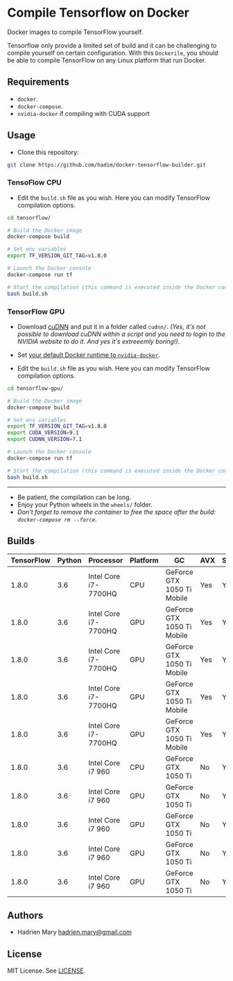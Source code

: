 # Compile Tensorflow on Docker

Docker images to compile TensorFlow yourself.

Tensorflow only provide a limited set of build and it can be challenging to compile yourself on certain configuration. With this `Dockerile`, you should be able to compile TensorFlow on any Linux platform that run Docker.

## Requirements

- `docker`.
- `docker-compose`.
- `nvidia-docker` if compiling with CUDA support

## Usage

- Clone this repository:

```bash
git clone https://github.com/hadim/docker-tensorflow-builder.git
```

### TensoFlow CPU

- Edit the `build.sh` file as you wish. Here you can modify TensorFlow compilation options.

```bash
cd tensorflow/

# Build the Docker image
docker-compose build

# Set env variables
export TF_VERSION_GIT_TAG=v1.8.0

# Launch the Docker console
docker-compose run tf

# Start the compilation (this command is executed inside the Docker container)
bash build.sh
```

### TensorFlow GPU

- Download [cuDNN](https://developer.nvidia.com/cudnn) and put it in a folder called `cudnn/`. *(Yes, it's not possible to download cuDNN within a script and you need to login to the NVIDIA website to do it. And yes it's extreeemly boring!)*.

- Set [your default Docker runtime to `nvidia-docker`](https://github.com/NVIDIA/nvidia-docker).

- Edit the `build.sh` file as you wish. Here you can modify TensorFlow compilation options.

```bash
cd tensorflow-gpu/

# Build the Docker image
docker-compose build

# Set env variables
export TF_VERSION_GIT_TAG=v1.8.0
export CUDA_VERSION=9.1
export CUDNN_VERSION=7.1

# Launch the Docker console
docker-compose run tf

# Start the compilation (this command is executed inside the Docker container)
bash build.sh
```

---

- Be patient, the compilation can be long.
- Enjoy your Python wheels in the `wheels/` folder.
- *Don't forget to remove the container to free the space after the build: `docker-compose rm --force`.*

## Builds

| TensorFlow | Python | Processor | Platform | GC | AVX | SSE | CUDA | cuDNN | Worked? | Link |
| --- | --- | --- | --- | --- | --- | --- | --- | --- | --- | --- |
| 1.8.0 | 3.6 | Intel Core i7-7700HQ | CPU | GeForce GTX 1050 Ti Mobile | Yes | Yes | - | - | **Yes** | [Link](https://storage.googleapis.com/tensorflow-builds/boromir/cpu/tensorflow-1.8.0-cp36-cp36m-linux_x86_64.whl) |
| 1.8.0 | 3.6 | Intel Core i7-7700HQ | GPU | GeForce GTX 1050 Ti Mobile | Yes | Yes | 9.0 | 7 | **Yes** |
| 1.8.0 | 3.6 | Intel Core i7-7700HQ | GPU | GeForce GTX 1050 Ti Mobile | Yes | Yes | 9.0 | 7.1 | **Yes** |
| 1.8.0 | 3.6 | Intel Core i7-7700HQ | GPU | GeForce GTX 1050 Ti Mobile | Yes | Yes | 9.1 | 7.1 | **Yes** | [Link](https://storage.googleapis.com/tensorflow-builds/boromir/gpu-cuda-9.1-cudnn-7.1/tensorflow-1.8.0-cp36-cp36m-linux_x86_64.whl) |
| 1.8.0 | 3.6 | Intel Core i7-7700HQ | GPU | GeForce GTX 1050 Ti Mobile | Yes | Yes | 9.2 | 7.1 | **No** |
| 1.8.0 | 3.6 | Intel Core i7 960 | CPU | GeForce GTX 1050 Ti | No | Yes | - | - | **Soon** |
| 1.8.0 | 3.6 | Intel Core i7 960 | GPU | GeForce GTX 1050 Ti | No | Yes | 9.0 | 7 | **Soon** |
| 1.8.0 | 3.6 | Intel Core i7 960 | GPU | GeForce GTX 1050 Ti | No | Yes | 9.0 | 7.1 | **Soon** |
| 1.8.0 | 3.6 | Intel Core i7 960 | GPU | GeForce GTX 1050 Ti | No | Yes | 9.1 | 7.1 | **Soon** |
| 1.8.0 | 3.6 | Intel Core i7 960 | GPU | GeForce GTX 1050 Ti | No | Yes | 9.2 | 7.1 | **Soon** |

## Authors

- Hadrien Mary <hadrien.mary@gmail.com>

## License

MIT License. See [LICENSE](LICENSE).